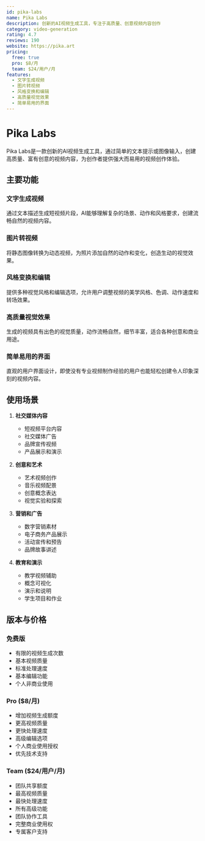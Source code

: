 ```yaml
---
id: pika-labs
name: Pika Labs
description: 创新的AI视频生成工具，专注于高质量、创意视频内容创作
category: video-generation
rating: 4.7
reviews: 190
website: https://pika.art
pricing:
  free: true
  pro: $8/月
  team: $24/用户/月
features:
  - 文字生成视频
  - 图片转视频
  - 风格变换和编辑
  - 高质量视觉效果
  - 简单易用的界面
---
```


# Pika Labs

Pika Labs是一款创新的AI视频生成工具，通过简单的文本提示或图像输入，创建高质量、富有创意的视频内容，为创作者提供强大而易用的视频创作体验。

## 主要功能

### 文字生成视频
通过文本描述生成短视频片段，AI能够理解复杂的场景、动作和风格要求，创建流畅自然的视频内容。

### 图片转视频
将静态图像转换为动态视频，为照片添加自然的动作和变化，创造生动的视觉效果。

### 风格变换和编辑
提供多种视觉风格和编辑选项，允许用户调整视频的美学风格、色调、动作速度和转场效果。

### 高质量视觉效果
生成的视频具有出色的视觉质量，动作流畅自然，细节丰富，适合各种创意和商业用途。

### 简单易用的界面
直观的用户界面设计，即使没有专业视频制作经验的用户也能轻松创建令人印象深刻的视频内容。

## 使用场景

1. **社交媒体内容**
   - 短视频平台内容
   - 社交媒体广告
   - 品牌宣传视频
   - 产品展示和演示

2. **创意和艺术**
   - 艺术视频创作
   - 音乐视频配景
   - 创意概念表达
   - 视觉实验和探索

3. **营销和广告**
   - 数字营销素材
   - 电子商务产品展示
   - 活动宣传和预告
   - 品牌故事讲述

4. **教育和演示**
   - 教学视频辅助
   - 概念可视化
   - 演示和说明
   - 学生项目和作业

## 版本与价格

### 免费版
- 有限的视频生成次数
- 基本视频质量
- 标准处理速度
- 基本编辑功能
- 个人非商业使用

### Pro ($8/月)
- 增加视频生成额度
- 更高视频质量
- 更快处理速度
- 高级编辑选项
- 个人商业使用授权
- 优先技术支持

### Team ($24/用户/月)
- 团队共享额度
- 最高视频质量
- 最快处理速度
- 所有高级功能
- 团队协作工具
- 完整商业使用权
- 专属客户支持
